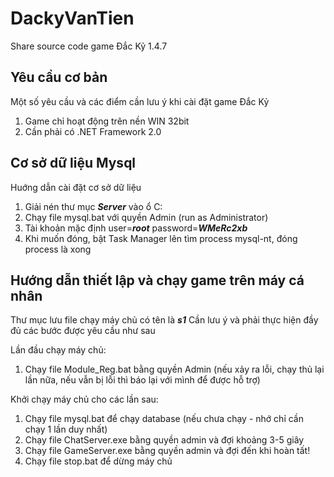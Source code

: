 # DackyVanTien
Share source code game Đắc Kỷ 1.4.7


## Yêu cầu cơ bản
Một số yêu cầu và các điểm cần lưu ý khi cài đặt game Đắc Kỷ

1. Game chỉ hoạt động trên nền WIN 32bit
2. Cần phải có .NET Framework 2.0

## Cơ sở dữ liệu Mysql
Huớng dẫn cài đặt cơ sở dữ liệu

1. Giải nén thư mục ___Server___ vào ổ C:
2. Chạy file mysql.bat với quyền Admin (run as Administrator)
3. Tài khoản mặc định user=___root___ password=___WMeRc2xb___
4. Khi muốn đóng, bật Task Manager lên tìm process mysql-nt, đóng process là xong

## Hướng dẫn thiết lập và chạy game trên máy cá nhân
Thư mục lưu file chạy máy chủ có tên là ___s1___
Cần lưu ý và phải thực hiện đầy đủ các bước được yêu cầu như sau

Lần đầu chạy máy chủ:

1. Chạy file Module_Reg.bat bằng quyền Admin (nếu xảy ra lỗi, chạy thủ lại lần nữa, nếu vẫn bị lỗi thì báo lại với mình để được hỗ trợ)

Khởi chạy máy chủ cho các lần sau:

1. Chạy file mysql.bat để chạy database (nếu chưa chạy - nhớ chỉ cần chạy 1 lần duy nhất)
2. Chạy file ChatServer.exe bằng quyền admin và đợi khoảng 3-5 giây
3. Chạy file GameServer.exe bằng quyền admin và đợi đến khi hoàn tất!
4. Chạy file stop.bat để dừng máy chủ
